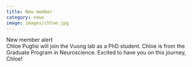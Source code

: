 ```yaml
---
title: New member
category: news
image: images/chloe.jpg
---
```


<i class="fas fa-exclamation-triangle"></i> New member alert <i class="fas fa-exclamation-triangle"></i>  
Chloe Puglisi will join the Vuong lab as a PhD student. Chloe is from the Graduate Program in Neuroscience. Excited to have you on this journey, Chloe!
